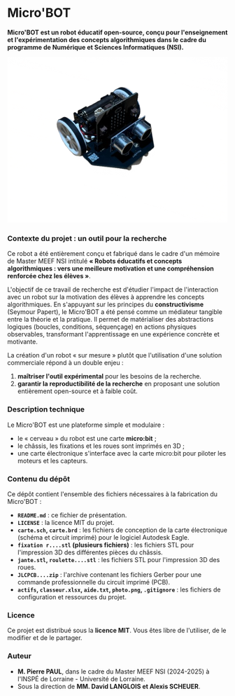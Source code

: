 # Micro'BOT

**Micro'BOT est un robot éducatif open-source, conçu pour l'enseignement et l'expérimentation des concepts algorithmiques dans le cadre du programme de Numérique et Sciences Informatiques (NSI).**

![Photo du Micro'BOT](https://github.com/pierr-paul/Micro-BOT/blob/main/photo.png?raw=true)

### Contexte du projet : un outil pour la recherche

Ce robot a été entièrement conçu et fabriqué dans le cadre d'un mémoire de Master MEEF NSI intitulé **« Robots éducatifs et concepts algorithmiques : vers une meilleure motivation et une compréhension renforcée chez les élèves »**.

L'objectif de ce travail de recherche est d'étudier l'impact de l'interaction avec un robot sur la motivation des élèves à apprendre les concepts algorithmiques. En s'appuyant sur les principes du **constructivisme** (Seymour Papert), le Micro'BOT a été pensé comme un médiateur tangible entre la théorie et la pratique. Il permet de matérialiser des abstractions logiques (boucles, conditions, séquençage) en actions physiques observables, transformant l'apprentissage en une expérience concrète et motivante.

La création d'un robot « sur mesure » plutôt que l'utilisation d'une solution commerciale répond à un double enjeu :
1.  **maîtriser l'outil expérimental** pour les besoins de la recherche.
2.  **garantir la reproductibilité de la recherche** en proposant une solution entièrement open-source et à faible coût.

### Description technique

Le Micro'BOT est une plateforme simple et modulaire :
-   le « cerveau » du robot est une carte **micro:bit** ;
-   le châssis, les fixations et les roues sont imprimés en 3D ;
-   une carte électronique s'interface avec la carte micro:bit pour piloter les moteurs et les capteurs.

### Contenu du dépôt

Ce dépôt contient l'ensemble des fichiers nécessaires à la fabrication du Micro'BOT :

*   **`README.md`** : ce fichier de présentation.
*   **`LICENSE`** : la licence MIT du projet.
*   **`carte.sch`, `carte.brd`** : les fichiers de conception de la carte électronique (schéma et circuit imprimé) pour le logiciel Autodesk Eagle.
*   **`fixation r....stl` (plusieurs fichiers)** : les fichiers STL pour l'impression 3D des différentes pièces du châssis.
*   **`jante.stl`, `roulette....stl`** : les fichiers STL pour l'impression 3D des roues.
*   **`JLCPCB....zip`** : l'archive contenant les fichiers Gerber pour une commande professionnelle du circuit imprimé (PCB).
*   **`actifs`, `classeur.xlsx`, `aide.txt`, `photo.png`, `.gitignore`** : les fichiers de configuration et ressources du projet.

### Licence
Ce projet est distribué sous la **licence MIT**. Vous êtes libre de l'utiliser, de le modifier et de le partager.

### Auteur
*   **M. Pierre PAUL**, dans le cadre du Master MEEF NSI (2024-2025) à l'INSPÉ de Lorraine - Université de Lorraine.
*   Sous la direction de **MM. David LANGLOIS et Alexis SCHEUER**.
